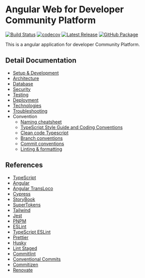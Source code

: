 # Angular Web for Developer Community Platform
[![Build Status](https://github.com/Dec0dex/dcp-web/workflows/Docker/badge.svg)](https://github.com/Dec0dex/dcp-web/actions)
[![codecov](https://codecov.io/gh/Dec0dex/dcp-web/branch/main/graph/badge.svg)](https://codecov.io/gh/Dec0dex/dcp-web)
[![Latest Release](https://img.shields.io/github/release/Dec0dex/dcp-web.svg)](https://github.com/Dec0dex/dcp-web/releases)
[![GitHub Package](https://img.shields.io/badge/docker-GitHub%20Packages-blue)](https://github.com/Dec0dex/dcp-web/pkgs/container/dcp-web)


This is a angular application for developer Community Platform.

## Detail Documentation

- [Setup & Development](development.md)
- [Architecture](architecture.md)
- [Database](database.md)
- [Security](security.md)
- [Testing](testing.md)
- [Deployment](deployment.md)
- [Technologies](technologies.md)
- [Troubleshooting](troubleshooting.md)
- Convention
  - [Naming cheatsheet](conventions/naming-cheatsheet.md)
  - [TypeScript Style Guide and Coding Conventions](conventions/styleguide.md)
  - [Clean code Typescript](conventions/clean-code-typescript.md)
  - [Branch conventions](conventions/branch-conventions.md)
  - [Commit conventions](conventions/commit-conventions.md)
  - [Linting & formatting](conventions/linting-and-formatting.md)
  
## References

- [TypeScript](https://www.typescriptlang.org/)
- [Angular](https://angular.dev/)
- [Angular TransLoco](https://jsverse.github.io/transloco/)
- [Cypress](https://www.cypress.io/)
- [StoryBook](https://storybook.js.org/docs/get-started/frameworks/angular?renderer=angular)
- [SuperTokens](https://supertokens.com/docs/guides)
- [Tailwind](https://tailwindcss.com/)
- [Jest](https://jestjs.io/)
- [PNPM](https://pnpm.io/)
- [ESLint](https://eslint.org/)
- [TypeScript ESLint](https://typescript-eslint.io/)
- [Prettier](https://prettier.io/)
- [Husky](https://typicode.github.io/husky/)
- [Lint Staged](https://github.com/lint-staged/lint-staged)
- [Commitlint](https://commitlint.js.org/)
- [Conventional Commits](https://www.conventionalcommits.org/)
- [Commitizen](https://commitizen-tools.github.io/commitizen/)
- [Renovate](https://docs.renovatebot.com/)
